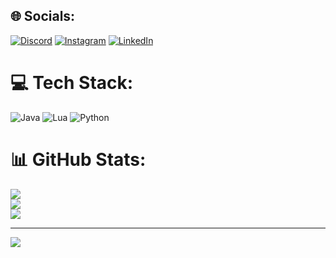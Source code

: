 
## 🌐 Socials:
[![Discord](https://img.shields.io/badge/Discord-%237289DA.svg?logo=discord&logoColor=white)](https://discord.gg/bar0n) [![Instagram](https://img.shields.io/badge/Instagram-%23E4405F.svg?logo=Instagram&logoColor=white)](https://instagram.com/bryanlino) [![LinkedIn](https://img.shields.io/badge/LinkedIn-%230077B5.svg?logo=linkedin&logoColor=white)](https://linkedin.com/in/bryan-lino) 

# 💻 Tech Stack:
![Java](https://img.shields.io/badge/java-%23ED8B00.svg?style=for-the-badge&logo=openjdk&logoColor=white) ![Lua](https://img.shields.io/badge/lua-%232C2D72.svg?style=for-the-badge&logo=lua&logoColor=white) ![Python](https://img.shields.io/badge/python-3670A0?style=for-the-badge&logo=python&logoColor=ffdd54)
# 📊 GitHub Stats:
![](https://github-readme-stats.vercel.app/api?username=bryan-lino&theme=dark&hide_border=false&include_all_commits=false&count_private=false)<br/>
![](https://github-readme-streak-stats.herokuapp.com/?user=bryan-lino&theme=dark&hide_border=false)<br/>
![](https://github-readme-stats.vercel.app/api/top-langs/?username=bryan-lino&theme=dark&hide_border=false&include_all_commits=false&count_private=false&layout=compact)

---
[![](https://visitcount.itsvg.in/api?id=bryan-lino&icon=0&color=0)](https://visitcount.itsvg.in)
